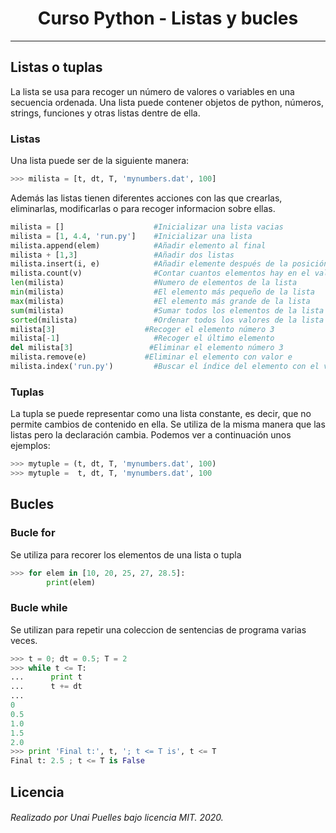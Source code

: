 <h1 align="center">
  Curso Python - Listas y bucles
  <br/>
</h1>

---

## Listas o tuplas
La lista se usa para recoger un número de valores o variables en una secuencia ordenada. Una lista puede contener objetos de python, 
números, strings, funciones y otras listas dentre de ella.
<br/>
### Listas
Una lista puede ser de la siguiente manera:
```python
>>> milista = [t, dt, T, 'mynumbers.dat', 100]
```
Además las listas tienen diferentes acciones con las que crearlas, eliminarlas, modificarlas o para recoger informacion sobre ellas.
```python
milista = [] 	                #Inicializar una lista vacias
milista = [1, 4.4, 'run.py'] 	#Inicializar una lista
milista.append(elem) 	        #Añadir elemento al final
milista + [1,3] 	            #Añadir dos listas
milista.insert(i, e) 	        #Añadir elemente después de la posición indicada
milista.count(v) 	            #Contar cuantos elementos hay en el valor v
len(milista) 	                #Numero de elementos de la lista
min(milista) 	                #El elemento más pequeño de la lista
max(milista) 	                #El elemento más grande de la lista
sum(milista) 	                #Sumar todos los elementos de la lista
sorted(milista) 	            #Ordenar todos los valores de la lista
milista[3] 	                  #Recoger el elemento número 3
milista[-1] 	                #Recoger el último elemento
del milista[3] 	               #Eliminar el elemento número 3
milista.remove(e) 	          #Eliminar el elemento con valor e
milista.index('run.py') 	    #Buscar el índice del elemento con el valor 'run.py'

```
### Tuplas
La tupla se puede representar como una lista constante, es decir, que no permite cambios de contenido en ella.
Se utiliza de la misma manera que las listas pero la declaración cambia. Podemos ver a continuación unos ejemplos:
```python
>>> mytuple = (t, dt, T, 'mynumbers.dat', 100)
>>> mytuple =  t, dt, T, 'mynumbers.dat', 100
```

## Bucles

### Bucle for
Se utiliza para recorer los elementos de una lista o tupla
```python
>>> for elem in [10, 20, 25, 27, 28.5]:
        print(elem)
```

### Bucle while
Se utilizan para repetir una coleccion de sentencias de programa varias veces.
```python
>>> t = 0; dt = 0.5; T = 2
>>> while t <= T:
...      print t
...      t += dt
...
0
0.5
1.0
1.5
2.0
>>> print 'Final t:', t, '; t <= T is', t <= T
Final t: 2.5 ; t <= T is False
```

## Licencia

###### Realizado por Unai Puelles bajo licencia MIT. 2020.
